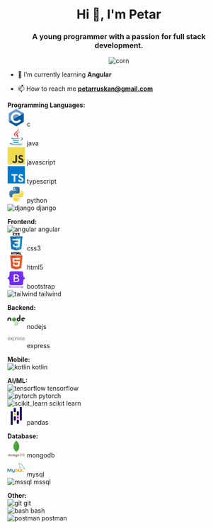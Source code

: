 <!--### Hi there 👋

A young programmer with a passion for backend and frontend programming. 
## Programing languages I know: 
  - Java
  -  C
  - Python
    - ML
   
## Currently learning:
  - JavaScript
    - Node.js (backend)
    - React (frontend)-->

<h1 align="center">Hi 👋, I'm Petar</h1>
<h3 align="center">A young programmer with a passion for full stack development.</h3>

<p align="center">
  <img src="https://github-readme-streak-stats.herokuapp.com/?user=corn" alt="corn" />
</p>

- 🌱 I’m currently learning **Angular**
  
- 📫 How to reach me **petarruskan@gmail.com**


**Programming Languages:**
  </br>
 <img src="https://raw.githubusercontent.com/devicons/devicon/master/icons/c/c-original.svg" alt="c" width="40" height="40"/>  c
 </br>
 <img src="https://raw.githubusercontent.com/devicons/devicon/master/icons/java/java-original.svg" alt="java" width="40" height="40"/>  java
 </br>
 <img src="https://raw.githubusercontent.com/devicons/devicon/master/icons/javascript/javascript-original.svg" alt="javascript" width="40" height="40"/>  javascript 
 </br>
 <img src="https://raw.githubusercontent.com/devicons/devicon/master/icons/typescript/typescript-original.svg" alt="typescript" width="40" height="40"/>  typescript
 </br>
 <img src="https://raw.githubusercontent.com/devicons/devicon/master/icons/python/python-original.svg" alt="python" width="40" height="40"/>  python
 </br>
 <img src="https://cdn.worldvectorlogo.com/logos/django.svg" alt="django" width="40" height="40"/> django
 </br>
  
**Frontend:**
</br>
<img src="https://angular.io/assets/images/logos/angular/angular.svg" alt="angular" width="40" height="40"/> angular
</br>
<img src="https://raw.githubusercontent.com/devicons/devicon/master/icons/css3/css3-original-wordmark.svg" alt="css3" width="40" height="40"/>  css3
</br>
<img src="https://raw.githubusercontent.com/devicons/devicon/master/icons/html5/html5-original-wordmark.svg" alt="html5" width="40" height="40"/>  html5
</br>
<img src="https://raw.githubusercontent.com/devicons/devicon/master/icons/bootstrap/bootstrap-plain-wordmark.svg" alt="bootstrap" width="40" height="40"/> bootstrap
</br>
<img src="https://www.vectorlogo.zone/logos/tailwindcss/tailwindcss-icon.svg" alt="tailwind" width="40" height="40"/> tailwind
</br>

**Backend:**
</br>
<img src="https://raw.githubusercontent.com/devicons/devicon/master/icons/nodejs/nodejs-original-wordmark.svg" alt="nodejs" width="40" height="40"/> nodejs
</br>
<img src="https://raw.githubusercontent.com/devicons/devicon/master/icons/express/express-original-wordmark.svg" alt="express" width="40" height="40"/> express
</br>

**Mobile:**
</br>
<img src="https://www.vectorlogo.zone/logos/kotlinlang/kotlinlang-icon.svg" alt="kotlin" width="40" height="40"/> kotlin

**AI/ML:**
</br>
<img src="https://www.vectorlogo.zone/logos/tensorflow/tensorflow-icon.svg" alt="tensorflow" width="40" height="40"/> tensorflow
</br>
<img src="https://www.vectorlogo.zone/logos/pytorch/pytorch-icon.svg" alt="pytorch" width="40" height="40"/> pytorch
</br>
<img src="https://upload.wikimedia.org/wikipedia/commons/0/05/Scikit_learn_logo_small.svg" alt="scikit_learn" width="40" height="40"/> scikit learn
</br>
<img src="https://raw.githubusercontent.com/devicons/devicon/2ae2a900d2f041da66e950e4d48052658d850630/icons/pandas/pandas-original.svg" alt="pandas" width="40" height="40"/> pandas
</br>

**Database:**
</br>
<img src="https://raw.githubusercontent.com/devicons/devicon/master/icons/mongodb/mongodb-original-wordmark.svg" alt="mongodb" width="40" height="40"/> mongodb
</br>
<img src="https://raw.githubusercontent.com/devicons/devicon/master/icons/mysql/mysql-original-wordmark.svg" alt="mysql" width="40" height="40"/> mysql
</br>
<img src="https://www.svgrepo.com/show/303229/microsoft-sql-server-logo.svg" alt="mssql" width="40" height="40"/> mssql
</br>

**Other:**
</br>
<img src="https://www.vectorlogo.zone/logos/git-scm/git-scm-icon.svg" alt="git" width="40" height="40"/> git
</br>
<img src="https://www.vectorlogo.zone/logos/gnu_bash/gnu_bash-icon.svg" alt="bash" width="40" height="40"/> bash
</br>
<img src="https://www.vectorlogo.zone/logos/getpostman/getpostman-icon.svg" alt="postman" width="40" height="40"/> postman
